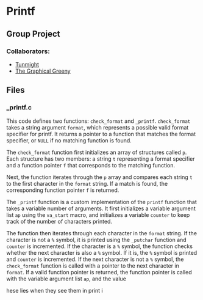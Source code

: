 # Printf 

## Group Project

### Collaborators:
- <a href="https://github.com/Tunmight">Tunmight</a>
- <a href="https://github.com/GreenyNg">The Graphical Greeny</a>

## Files

### _printf.c
This code defines two functions: `check_format` and `_printf`. `check_format` takes a string argument `format`, which represents a possible valid format specifier for printf. It returns a pointer to a function that matches the format specifier, or `NULL` if no matching function is found.

The `check_format` function first initializes an array of structures called `p`. Each structure has two members: a string `t` representing a format specifier and a function pointer `f` that corresponds to the matching function.

Next, the function iterates through the `p` array and compares each string `t` to the first character in the `format` string. If a match is found, the corresponding function pointer `f` is returned.

The `_printf` function is a custom implementation of the `printf` function that takes a variable number of arguments. It first initializes a variable argument list `ap` using the `va_start` macro, and initializes a variable `counter` to keep track of the number of characters printed.

The function then iterates through each character in the `format` string. If the character is not a `%` symbol, it is printed using the `_putchar` function and `counter` is incremented. If the character is a `%` symbol, the function checks whether the next character is also a `%` symbol. If it is, the `%` symbol is printed and `counter` is incremented. If the next character is not a `%` symbol, the `check_format` function is called with a pointer to the next character in `format`. If a valid function pointer is returned, the function pointer is called with the variable argument list `ap`, and the value


hese lies when they see them in print                                    i
